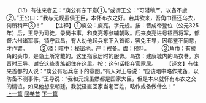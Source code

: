 　　（13）有往来者云：“庾公有东下意①。”或谓王公：“可潜稍严，以备不虞②。”王公曰：“我与元规虽俱王臣，本怀布衣之好。若其欲来，吾角巾径还乌衣，何所稍严③！”
　　【注释】①庾公：庾亮，字元规。按：晋成帝登位（公元325 年）后，王导为司徒，录尚书事，和庾亮等参辅朝政。后来庾亮进号征西将军，都督六州诸军事，镇守武昌，有人劝他起兵东下入首都，罢免王导，因郗鉴不同意，才作罢。
　　②潜：暗中；秘密地。严：戒备。虞：预料。
　　③角巾：有棱角的头巾，是隐土所常戴的。这里指家居时的服饰。乌衣：建康城内的乌衣巷。东晋时王导、谢安这些贵族都住在这里。按：这句话指弃官家居。
　　【译文】有往来首都的人说：“庾公有起兵东下的意图。”有人对王导说：“应该暗中略作戒备，以防备不测事件。”王导说：“我和元规虽然都是国家大臣，但是本来就怀有布衣之交的情谊。如果他想来朝廷，我就径直回家当老百姓，略作戒备做什么！”
<br>[上一篇](06_12) [回卷首](06_00) [下一篇](06_14)
